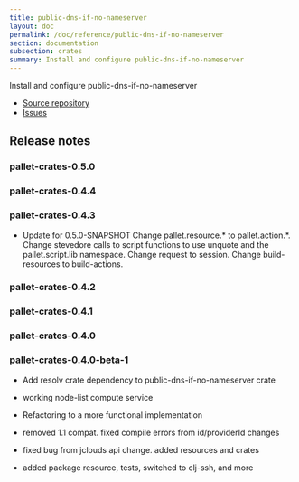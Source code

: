 ```yaml
---
title: public-dns-if-no-nameserver
layout: doc
permalink: /doc/reference/public-dns-if-no-nameserver
section: documentation
subsection: crates
summary: Install and configure public-dns-if-no-nameserver
---
```

Install and configure public-dns-if-no-nameserver

- [Source repository](https://github.com/pallet/public-dns-if-no-nameserver-crate "GitHub Repository for crate")
- [Issues](https://github.com/pallet/public-dns-if-no-nameserver-crate/issues "GitHub Issues for crate")

## Release notes


### pallet-crates-0.5.0


### pallet-crates-0.4.4


### pallet-crates-0.4.3

- Update for 0.5.0-SNAPSHOT
  Change pallet.resource.\* to pallet.action.\*. Change stevedore calls to
  script functions to use unquote and the pallet.script.lib namespace. 
  Change request to session.  Change build-resources to build-actions.


### pallet-crates-0.4.2


### pallet-crates-0.4.1


### pallet-crates-0.4.0


### pallet-crates-0.4.0-beta-1

- Add resolv crate dependency to public-dns-if-no-nameserver crate

- working node-list compute service

- Refactoring to a more functional implementation

- removed 1.1 compat.  fixed compile errors from id/providerId changes

- fixed bug from jclouds api change. added resources and crates

- added package resource, tests, switched to clj-ssh, and more


